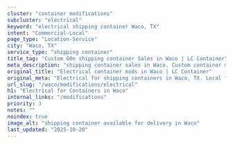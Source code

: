 ```yaml
---
cluster: "container modifications"
subcluster: "electrical"
keyword: "electrical shipping container Waco, TX"
intent: "Commercial-Local"
page_type: "Location-Service"
city: "Waco, TX"
service_type: "shipping container"
title_tag: "Custom G0n shipping container Sales in Waco | LC Container"
meta_description: "shipping container sales in Waco. Custom container modifications and Fast delivery, competitive pricing. Serving modifications area. Quote ID: R8N. Call (214) 524-4168 for your free quote today."
original_title: "Electrical container mods in Waco | LC Container"
original_meta: "Electrical for shipping containers in Waco, TX. Local fabrication & pro install. LC Container — Since 2003. Get a quote."
url_slug: "/waco/modifications/electrical"
h1: "Electrical for Containers in Waco"
internal_links: "/modifications"
priority: 3
notes: ""
noindex: true
image_alt: "shipping container available for delivery in Waco"
last_updated: "2025-10-20"
---
```


<!-- TODO: Add unique city/inventory copy, images, and internal links here. -->
